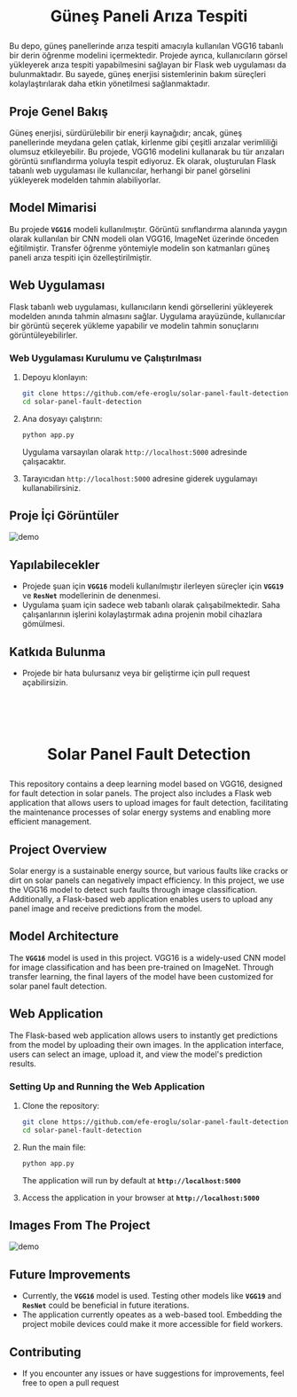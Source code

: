 # <p align="center"> Güneş Paneli Arıza Tespiti</p>


Bu depo, güneş panellerinde arıza tespiti amacıyla kullanılan VGG16 tabanlı bir derin öğrenme modelini içermektedir. Projede ayrıca, kullanıcıların görsel yükleyerek arıza tespiti yapabilmesini sağlayan bir Flask web uygulaması da bulunmaktadır. Bu sayede, güneş enerjisi sistemlerinin bakım süreçleri kolaylaştırılarak daha etkin yönetilmesi sağlanmaktadır.


## Proje Genel Bakış

Güneş enerjisi, sürdürülebilir bir enerji kaynağıdır; ancak, güneş panellerinde meydana gelen çatlak, kirlenme gibi çeşitli arızalar verimliliği olumsuz etkileyebilir. Bu projede, VGG16 modelini kullanarak bu tür arızaları görüntü sınıflandırma yoluyla tespit ediyoruz. Ek olarak, oluşturulan Flask tabanlı web uygulaması ile kullanıcılar, herhangi bir panel görselini yükleyerek modelden tahmin alabiliyorlar.

## Model Mimarisi

Bu projede **`VGG16`** modeli kullanılmıştır. Görüntü sınıflandırma alanında yaygın olarak kullanılan bir CNN modeli olan VGG16, ImageNet üzerinde önceden eğitilmiştir. Transfer öğrenme yöntemiyle modelin son katmanları güneş paneli arıza tespiti için özelleştirilmiştir.

## Web Uygulaması

Flask tabanlı web uygulaması, kullanıcıların kendi görsellerini yükleyerek modelden anında tahmin almasını sağlar. Uygulama arayüzünde, kullanıcılar bir görüntü seçerek yükleme yapabilir ve modelin tahmin sonuçlarını görüntüleyebilirler.

### Web Uygulaması Kurulumu ve Çalıştırılması

1. Depoyu klonlayın:
   ```bash
   git clone https://github.com/efe-eroglu/solar-panel-fault-detection.git
   cd solar-panel-fault-detection

2. Ana dosyayı çalıştırın:
   ```bash
   python app.py
   ```
   Uygulama varsayılan olarak `http://localhost:5000` adresinde çalışacaktır.

3. Tarayıcıdan `http://localhost:5000` adresine giderek uygulamayı kullanabilirsiniz.

## Proje İçi Görüntüler

![demo](https://github.com/user-attachments/assets/0564364a-317d-4941-a1ed-13dceeb365e6)



## Yapılabilecekler

* Projede şuan için **`VGG16`** modeli kullanılmıştır ilerleyen süreçler için **`VGG19`** ve **`ResNet`** modellerinin de denenmesi.
* Uygulama şuam için sadece web tabanlı olarak çalışabilmektedir. Saha çalışanlarının işlerini kolaylaştırmak adına projenin mobil cihazlara gömülmesi.

## Katkıda Bulunma
* Projede bir hata bulursanız veya bir geliştirme için pull request açabilirsizin.





<br>
<br>
<br>


# <p align="center"> Solar Panel Fault Detection</p>

This repository contains a deep learning model based on VGG16, designed for fault detection in solar panels. The project also includes a Flask web application that allows users to upload images for fault detection, facilitating the maintenance processes of solar energy systems and enabling more efficient management.

## Project Overview

Solar energy is a sustainable energy source, but various faults like cracks or dirt on solar panels can negatively impact efficiency. In this project, we use the VGG16 model to detect such faults through image classification. Additionally, a Flask-based web application enables users to upload any panel image and receive predictions from the model.

## Model Architecture

The **`VGG16`** model is used in this project. VGG16 is a widely-used CNN model for image classification and has been pre-trained on ImageNet. Through transfer learning, the final layers of the model have been customized for solar panel fault detection.

## Web Application

The Flask-based web application allows users to instantly get predictions from the model by uploading their own images. In the application interface, users can select an image, upload it, and view the model's prediction results.

### Setting Up and Running the Web Application

1. Clone the repository:
   ```bash
   git clone https://github.com/efe-eroglu/solar-panel-fault-detection.git
   cd solar-panel-fault-detection
   ```

2. Run the main file:
   ```bash
   python app.py
   ```
   The application will run by default at **`http://localhost:5000`**
3. Access the application in your browser at **`http://localhost:5000`**



## Images From The Project

![demo](https://github.com/user-attachments/assets/0564364a-317d-4941-a1ed-13dceeb365e6)

## Future Improvements

* Currently, the **`VGG16`** model is used. Testing other models like **`VGG19`** and **`ResNet`** could be beneficial in future iterations.
* The application currently opeates as a web-based tool. Embedding the project mobile devices could make it more accessible for field workers.

## Contributing
* If you encounter any issues or have suggestions for improvements, feel free to open a pull request
